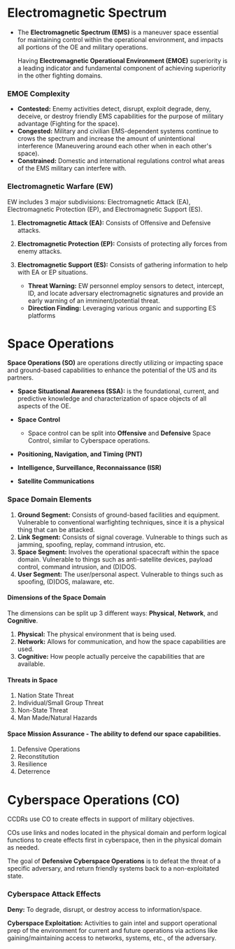 # Electromagnetic Spectrum
- The __Electromagnetic Spectrum (EMS)__ is a maneuver space essential for maintaining control within the operational environment, and impacts all portions of the OE and military operations.

   Having __Electromagnetic Operational Environment (EMOE)__ superiority is a leading indicator and fundamental component of achieving superiority in the other fighting domains.
### EMOE Complexity
- __Contested:__ Enemy activities detect, disrupt, exploit degrade, deny, deceive, or destroy friendly EMS capabilities for the purpose of military advantage (Fighting for the space).
- __Congested:__ Military and civilian EMS-dependent systems continue to crows the spectrum and increase the amount of unintentional interference (Maneuvering around each other when in each other's space).
- __Constrained:__ Domestic and international regulations control what areas of the EMS military can interfere with.

### Electromagnetic Warfare (EW)
EW includes 3 major subdivisions: Electromagnetic Attack (EA), Electromagnetic Protection (EP), and Electromagnetic Support (ES).
1. __Electromagnetic Attack (EA):__ Consists of Offensive and Defensive attacks.
2. __Electromagnetic Protection (EP):__ Consists of protecting ally forces from enemy attacks.
3. __Electromagnetic Support (ES):__ Consists of gathering information to help with EA or EP situations.

   * __Threat Warning:__ EW personnel employ sensors to detect, intercept, ID, and locate adversary electromagnetic signatures and provide an early warning of an imminent/potential threat.
   * __Direction Finding:__ Leveraging various organic and supporting ES platforms

# Space Operations
__Space Operations (SO)__ are operations directly utilizing or impacting space and ground-based capabilities to enhance the potential of the US and its partners.
* __Space Situational Awareness (SSA):__ is the foundational, current, and predictive knowledge and characterization of space objects of all aspects of the OE.
* __Space Control__

   * Space control can be split into __Offensive__ and __Defensive__ Space Control, similar to Cyberspace operations.
* __Positioning, Navigation, and Timing (PNT)__
* __Intelligence, Surveillance, Reconnaissance (ISR)__
* __Satellite Communications__

### Space Domain Elements
1. __Ground Segment:__ Consists of ground-based facilities and equipment. Vulnerable to conventional warfighting techniques, since it is a physical thing that can be attacked.
2. __Link Segment:__ Consists of signal coverage. Vulnerable to things such as jamming, spoofing, replay, command intrusion, etc.
3. __Space Segment:__ Involves the operational spacecraft within the space domain. Vulnerable to things such as anti-satellite devices, payload control, command intrusion, and (D)DOS.
4. __User Segment:__ The user/personal aspect. Vulnerable to things such as spoofing, (D)DOS, malaware, etc.

#### Dimensions of the Space Domain
The dimensions can be split up 3 different ways: __Physical__, __Network__, and __Cognitive__.
1. __Physical:__ The physical environment that is being used.
2. __Network:__ Allows for communication, and how the space capabilities are used.
3. __Cognitive:__ How people actually perceive the capabilities that are available.

#### Threats in Space
1. Nation State Threat
2. Individual/Small Group Threat
3. Non-State Threat
4. Man Made/Natural Hazards

#### Space Mission Assurance - The ability to defend our space capabilities.
1. Defensive Operations
2. Reconstitution
3. Resilience
4. Deterrence

# Cyberspace Operations (CO)
CCDRs use CO to create effects in support of military objectives.

COs use links and nodes located in the physical domain and perform logical functions to create effects first in cyberspace, then in the physical domain as needed.

The goal of __Defensive Cyberspace Operations__ is to defeat the threat of a specific adversary, and return friendly systems back to a non-exploitated state.

### Cyberspace Attack Effects
__Deny:__ To degrade, disrupt, or destroy access to information/space.

__Cyberspace Exploitation:__ Activities to gain intel and support operational prep of the environment for current and future operations via actions like gaining/maintaining access to networks, systems, etc., of the adversary.
